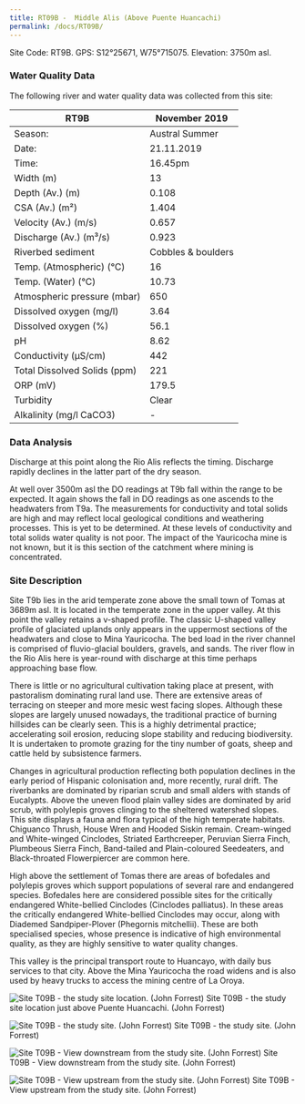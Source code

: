 ```yaml
---
title: RT09B -  Middle Alis (Above Puente Huancachi)
permalink: /docs/RT09B/
---
```


Site Code: RT9B.  GPS: S12°25671, W75°715075. Elevation:
3750m asl.

### Water Quality Data

The following river and water quality data was collected from this site:

| RT9B                         | November 2019                 | 
|------------------------------|-------------------------------|
| Season:                      | Austral Summer                |
| Date:                        | 21.11.2019                    |
| Time:                        | 16.45pm                       |
| Width (m)                    | 13                            |
| Depth (Av.) (m)              | 0.108                         |
| CSA (Av.) (m²)               | 1.404                         |
| Velocity (Av.) (m/s)         | 0.657                         |
| Discharge (Av.) (m³/s)       | 0.923                         |
| Riverbed sediment            | Cobbles & boulders            |
| Temp. (Atmospheric) (°C)     | 16                            |
| Temp. (Water) (°C)           | 10.73                         |
| Atmospheric pressure (mbar)  | 650                           |
| Dissolved oxygen (mg/l)      | 3.64                          |
| Dissolved oxygen (%)         | 56.1                          |
| pH                           | 8.62                          |
| Conductivity (µS/cm)         | 442                           |
| Total Dissolved Solids (ppm) | 221                           |
| ORP (mV)                     | 179.5                         |
| Turbidity                    | Clear                         |
| Alkalinity (mg/l CaCO3)      |   -   |

### Data Analysis
Discharge at this point along the Rio Alis reflects the timing. Discharge rapidly declines in the latter part of the dry season.         

At well over 3500m asl the DO readings at T9b fall within the range to be expected. It again shows the fall in DO readings as one ascends to the headwaters from T9a. The measurements for conductivity and total solids are high and may reflect local geological conditions and weathering processes. This is yet to be determined. At these levels of conductivity and total solids water quality is not poor. The impact of the Yauricocha mine is not known, but it is this section of the catchment where mining is concentrated.  


### Site Description
Site T9b lies in the arid temperate zone above the small town of Tomas at 3689m asl. It is located in the temperate zone in the upper valley. At this point the valley retains a v-shaped profile. The classic U-shaped valley profile of glaciated uplands only appears in the uppermost sections of the headwaters and close to Mina Yauricocha. The bed load in the river channel is comprised of fluvio-glacial boulders, gravels, and sands. The river flow in the Rio Alis here is year-round with discharge at this time perhaps approaching base flow. 

There is little or no agricultural cultivation taking place at present, with pastoralism dominating rural land use. There are extensive areas of terracing on steeper and more mesic west facing slopes. Although these slopes are largely unused nowadays, the traditional practice of burning hillsides can be clearly seen. This is a highly detrimental practice; accelerating soil erosion, reducing slope stability and reducing biodiversity. It is undertaken to promote grazing for the tiny number of goats, sheep and cattle held by subsistence farmers.

Changes in agricultural production reflecting both population declines in the early period of Hispanic colonisation and, more recently, rural drift. The riverbanks are dominated by riparian scrub and small alders with stands of Eucalypts. Above the uneven flood plain valley sides are dominated by arid scrub, with polylepis groves clinging to the sheltered watershed slopes. This site displays a fauna and flora typical of the high temperate habitats. Chiguanco Thrush, House Wren and Hooded Siskin remain. Cream-winged and White-winged Cinclodes, Striated Earthcreeper, Peruvian Sierra Finch, Plumbeous Sierra Finch, Band-tailed and Plain-coloured Seedeaters, and Black-throated Flowerpiercer are common here.    

High above the settlement of Tomas there are areas of bofedales and polylepis groves which support populations of several rare and endangered species. Bofedales here are considered possible sites for the critically endangered White-bellied Cinclodes (Cinclodes palliatus). In these areas the critically endangered White-bellied Cinclodes may occur, along with Diademed Sandpiper-Plover (Phegornis mitchellii). These are both specialised species, whose presence is indicative of high environmental quality, as they are highly sensitive to water quality changes.

This valley is the principal transport route to Huancayo, with daily bus services to that city. Above the Mina Yauricocha the road widens and is also used by heavy trucks to access the mining centre of La Oroya. 


![Site T09B - the study site location. (John Forrest)](/assets/SiteDescriptions/T9/RT9BMiddleAlisvalley.jpg)
Site T09B - the study site location just above Puente Huancachi. (John Forrest)


![Site T09B - the study site. (John Forrest)](/assets/SiteDescriptions/T9/T9BStudysite.JPG)
Site T09B - the study site. (John Forrest)


![Site T09B - View downstream from the study site. (John Forrest)](/assets/SiteDescriptions/T9/T9BViewdownstream.JPG)
Site T09B - View downstream from the study site. (John Forrest)


![Site T09B - View upstream from the study site. (John Forrest)](/assets/SiteDescriptions/T9/T9BViewupstream.JPG)
Site T09B - View upstream from the study site. (John Forrest)

